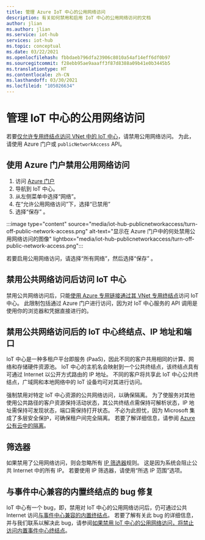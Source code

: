 ```yaml
---
title: 管理 Azure IoT 中心的公用网络访问
description: 有关如何禁用和启用 IoT 中心的公用网络访问的文档
author: jlian
ms.author: jlian
ms.service: iot-hub
services: iot-hub
ms.topic: conceptual
ms.date: 03/22/2021
ms.openlocfilehash: fbbdaeb796dfa23906c8010a54af14eff6df0b97
ms.sourcegitcommit: f28ebb95ae9aaaff3f87d8388a09b41e0b3445b5
ms.translationtype: HT
ms.contentlocale: zh-CN
ms.lasthandoff: 03/30/2021
ms.locfileid: "105026634"
---
```

# <a name="managing-public-network-access-for-your-iot-hub"></a>管理 IoT 中心的公用网络访问

若要[仅允许专用终结点访问 VNet 中的 IoT 中心](virtual-network-support.md)，请禁用公用网络访问。 为此，请使用 Azure 门户或 `publicNetworkAccess` API。 

## <a name="turn-off-public-network-access-using-azure-portal"></a>使用 Azure 门户禁用公用网络访问

1. 访问 [Azure 门户](https://portal.azure.com)
2. 导航到 IoT 中心。
3. 从左侧菜单中选择“网络”。
4. 在“允许公用网络访问”下，选择“已禁用”
5. 选择“保存” 。

:::image type="content" source="media/iot-hub-publicnetworkaccess/turn-off-public-network-access.png" alt-text="显示在 Azure 门户中的何处禁用公用网络访问的图像" lightbox="media/iot-hub-publicnetworkaccess/turn-off-public-network-access.png":::

若要启用公用网络访问，请选择“所有网络”，然后选择“保存” 。

## <a name="accessing-the-iot-hub-after-disabling-public-network-access"></a>禁用公共网络访问后访问 IoT 中心

禁用公共网络访问后，只能[使用 Azure 专用链接通过其 VNet 专用终结点](virtual-network-support.md)访问 IoT 中心。 此限制包括通过 Azure 门户进行访问，因为对 IoT 中心服务的 API 调用是使用你的浏览器和凭据直接进行的。

## <a name="iot-hub-endpoint-ip-address-and-ports-after-disabling-public-network-access"></a>禁用公共网络访问后的 IoT 中心终结点、IP 地址和端口

IoT 中心是一种多租户平台即服务 (PaaS)，因此不同的客户共用相同的计算、网络和存储硬件资源池。 IoT 中心的主机名会映射到一个公共终结点，该终结点具有可通过 Internet 以公开方式路由的 IP 地址。 不同的客户将共享此 IoT 中心公共终结点，广域网和本地网络中的 IoT 设备均可对其进行访问。 

强制禁用对特定 IoT 中心资源的公共网络访问，以确保隔离。 为了使服务对其他使用公共路径的客户资源保持活动状态，其公共终结点需保持可解析状态，IP 地址需保持可发现状态，端口需保持打开状态。 不必为此担忧，因为 Microsoft 集成了多层安全保护，可确保租户间完全隔离。 若要了解详细信息，请参阅 [Azure 公有云中的隔离](../security/fundamentals/isolation-choices.md#tenant-level-isolation)。

## <a name="ip-filter"></a>筛选器 

如果禁用了公用网络访问，则会忽略所有 [IP 筛选器](iot-hub-ip-filtering.md)规则。 这是因为系统会阻止公共 Internet 中的所有 IP。 若要使用 IP 筛选器，请使用“所选 IP 范围”选项。

## <a name="bug-fix-with-built-in-event-hub-compatible-endpoint"></a>与事件中心兼容的内置终结点的 bug 修复

IoT 中心有一个 bug，即，禁用对 IoT 中心的公用网络访问后，仍可通过公共 Internet 访问[与事件中心兼容的内置终结点](iot-hub-devguide-messages-read-builtin.md)。 若要了解有关此 bug 的详细信息，并与我们联系以解决此 bug，请参阅[如果禁用 IoT 中心的公用网络访问，将禁止访问内置事件中心终结点](https://azure.microsoft.com/updates/iot-hub-public-network-access-bug-fix)。
